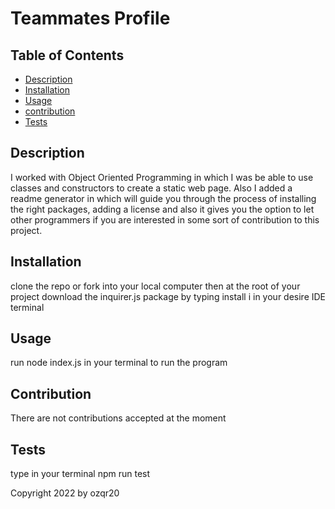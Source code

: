# Teammates Profile
  
  ## Table of Contents
  * [Description](#description)
  * [Installation](#installation)
  * [Usage](#usage)
  * [contribution](#contribution)
  * [Tests](#tests)
  
  ## Description
  I worked with Object Oriented Programming in which I was be able to use classes and constructors to create a static web page. Also I added a readme generator in which will guide you through the process of installing the right packages, adding a license and also it gives you the option to let other programmers if you are interested in some sort of contribution to this project.

  ## Installation
  clone the repo or fork into your local computer then at the root of your project download the inquirer.js package by typing install i in your desire IDE terminal

  ## Usage
  run node index.js in your terminal to run the program

  ## Contribution
  There are not contributions accepted at the moment
  
  ## Tests
  type in your terminal npm run test

  Copyright 2022 by ozqr20
